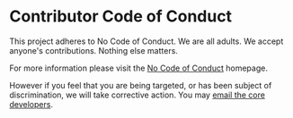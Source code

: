 # Contributor Code of Conduct

This project adheres to No Code of Conduct.  We are all adults.  We accept anyone's contributions.  Nothing else matters.

For more information please visit the [No Code of Conduct](https://github.com/domgetter/NCoC) homepage.

However if you feel that you are being targeted, or has been subject of discrimination, we will take corrective action. You may [email the core developers](mailto:hello@vignette.jp.eu.org).
